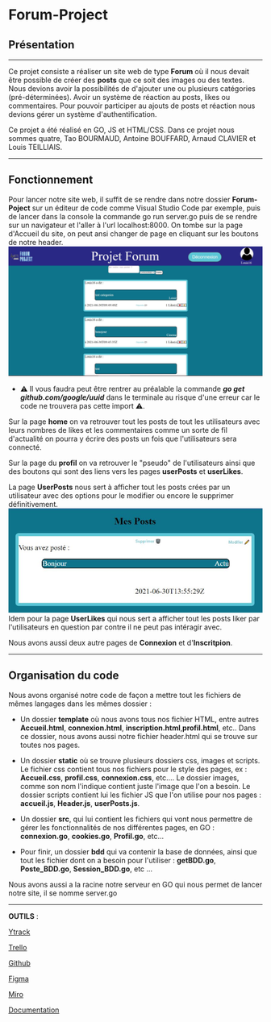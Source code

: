 # Forum-Project

## Présentation
***
Ce projet consiste a réaliser un site web de type **Forum** où il nous devait être possible de créer des **posts** que ce soit des images ou des textes. Nous devions avoir la possibilités de d'ajouter une ou plusieurs catégories (pré-déterminées). Avoir un système de réaction au posts, likes ou commentaires.
Pour pouvoir participer au ajouts de posts et réaction nous devions gérer un système d'authentification. 

Ce projet a été réalisé en GO, JS et HTML/CSS.
Dans ce projet nous sommes quatre, Tao BOURMAUD, Antoine BOUFFARD, Arnaud CLAVIER et Louis TEILLIAIS.   

***
## Fonctionnement

Pour lancer notre site web, il suffit de se rendre dans notre dossier **Forum-Poject** sur un éditeur de code comme Visual Studio Code par exemple, puis de lancer dans la console la commande go run server.go puis de se rendre sur un navigateur et l'aller à l'url localhost:8000. On tombe sur la page d'Accueil du site, on peut ansi changer de page en cliquant sur les boutons de notre header.
![](static/img/apercuForum.JPG)

* ⚠️ Il vous faudra peut être rentrer au préalable la commande ***go get github.com/google/uuid*** dans le terminale au risque d'une erreur car le code ne trouvera pas cette import ⚠️. 

Sur la page **home** on va retrouver tout les posts de tout les utilisateurs avec leurs nombres de likes et les commentaires comme un sorte de fil d'actualité on pourra y écrire des posts un fois que l'utilisateurs sera connecté. 

Sur la page du **profil** on va retrouver le "pseudo" de l'utilisateurs ainsi que des boutons qui sont des liens vers les pages **userPosts** et **userLikes**. 

La page **UserPosts** nous sert à afficher tout les posts crées par un utilisateur avec des options pour le modifier ou encore le supprimer définitivement. 
![](static/img/userposts.jpg)
Idem pour la page **UserLikes** qui nous sert a afficher tout les posts liker par l'utilisateurs en question par contre il ne peut pas intéragir avec. 

Nous avons aussi deux autre pages de **Connexion** et d'**Inscritpion**.

***
## Organisation du code

Nous avons organisé notre code de façon a mettre tout les fichiers de mêmes langages dans les mêmes dossier :

- Un dossier **template** où nous avons tous nos fichier HTML, entre autres **Accueil.html**, **connexion.html**, **inscription.html**,**profil.html**, etc.. Dans ce dossier, nous avons aussi notre fichier header.html qui se trouve sur toutes nos pages.

- Un dossier **static** où se trouve plusieurs dossiers css, images et scripts. Le fichier css contient tous nos fichiers pour le style des pages, ex : **Accueil.css**, **profil.css**, **connexion.css**, etc.... Le dossier images, comme son nom l'indique contient juste l'image que l'on a besoin. Le dossier scripts contient lui les fichier JS que l'on utilise pour nos pages : **accueil.js**, **Header.js**, **userPosts.js**.

- Un dossier **src**, qui lui contient les fichiers qui vont nous permettre de gérer les fonctionnalités de nos différentes pages, en GO : **connexion.go**, **cookies.go**, **Profil.go**, etc... 

- Pour finir, un dossier **bdd** qui va contenir la base de données, ainsi que tout les fichier dont on a besoin pour l'utiliser : **getBDD.go**, **Poste_BDD.go**, **Session_BDD.go**, etc ...


Nous avons aussi a la racine notre serveur en GO qui nous permet de lancer notre site, il se nomme server.go
***


**OUTILS** :


[Ytrack](https://ytrack.learn.ynov.com/intra/nantes/modules-nantes/forum)

[Trello](https://trello.com/b/Uw8svgzO/projet-forum)

[Github](https://github.com/01-edu/public/tree/master/subjects/forum#instructions)

[Figma](https://www.figma.com/file/0csD7xKr5pK5YF2pLch8pM/Untitled?node-id=0%3A1)

[Miro](https://miro.com/welcomeonboard/etZgF6OuEeGWBk7fbvOViFWdDMl9rTU5tBCBydfEG19BL5MpuDGSctqfzjiOF0Mz)

[Documentation](https://docs.google.com/document/d/18iLWEdNrKuij4L-j_bLBICJS9fo8Jg1Q8BcIHB42WVg/edit?usp=sharing)